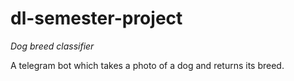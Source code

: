 # dl-semester-project
*Dog breed classifier*

A telegram bot which takes a photo of a dog and returns its breed. 

